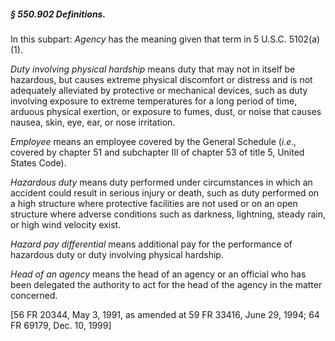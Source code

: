 ##### § 550.902 Definitions. #####

In this subpart: *Agency* has the meaning given that term in 5 U.S.C. 5102(a)(1).

*Duty involving physical hardship* means duty that may not in itself be hazardous, but causes extreme physical discomfort or distress and is not adequately alleviated by protective or mechanical devices, such as duty involving exposure to extreme temperatures for a long period of time, arduous physical exertion, or exposure to fumes, dust, or noise that causes nausea, skin, eye, ear, or nose irritation.

*Employee* means an employee covered by the General Schedule (*i.e.,* covered by chapter 51 and subchapter III of chapter 53 of title 5, United States Code).

*Hazardous duty* means duty performed under circumstances in which an accident could result in serious injury or death, such as duty performed on a high structure where protective facilities are not used or on an open structure where adverse conditions such as darkness, lightning, steady rain, or high wind velocity exist.

*Hazard pay differential* means additional pay for the performance of hazardous duty or duty involving physical hardship.

*Head of an agency* means the head of an agency or an official who has been delegated the authority to act for the head of the agency in the matter concerned.

[56 FR 20344, May 3, 1991, as amended at 59 FR 33416, June 29, 1994; 64 FR 69179, Dec. 10, 1999]